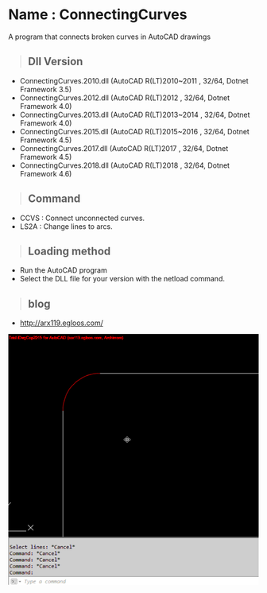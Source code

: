 # Name : ConnectingCurves
 A program that connects broken curves in AutoCAD drawings
<br>
>## Dll Version 
 - ConnectingCurves.2010.dll (AutoCAD R(LT)2010~2011 , 32/64, Dotnet Framework 3.5)
 - ConnectingCurves.2012.dll (AutoCAD R(LT)2012      , 32/64, Dotnet Framework 4.0)
 - ConnectingCurves.2013.dll (AutoCAD R(LT)2013~2014 , 32/64, Dotnet Framework 4.0)
 - ConnectingCurves.2015.dll (AutoCAD R(LT)2015~2016 , 32/64, Dotnet Framework 4.5)
 - ConnectingCurves.2017.dll (AutoCAD R(LT)2017 , 32/64, Dotnet Framework 4.5)
 - ConnectingCurves.2018.dll (AutoCAD R(LT)2018 , 32/64, Dotnet Framework 4.6)

>## Command
- CCVS : Connect unconnected curves.
- LS2A : Change lines to arcs.

>## Loading method
- Run the AutoCAD program
- Select the DLL file for your version with the netload command.

>## blog
- http://arx119.egloos.com/

![Alt text](/avi/connectingcurves.gif "LS2A")
